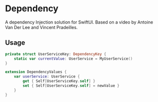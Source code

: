 # Dependency

A dependency Injection solution for SwiftUI. Based on a video by Antoine Van Der Lee and Vincent Pradeilles.

## Usage

```swift
private struct UserServiceKey: DependencyKey {
    static var currentValue: UserService = MyUserService()
}

extension DependencyValues {
    var userService: UserService {
        get { Self[UserServiceKey.self] }
        set { Self[UserServiceKey.self] = newValue }
    }
}
```
